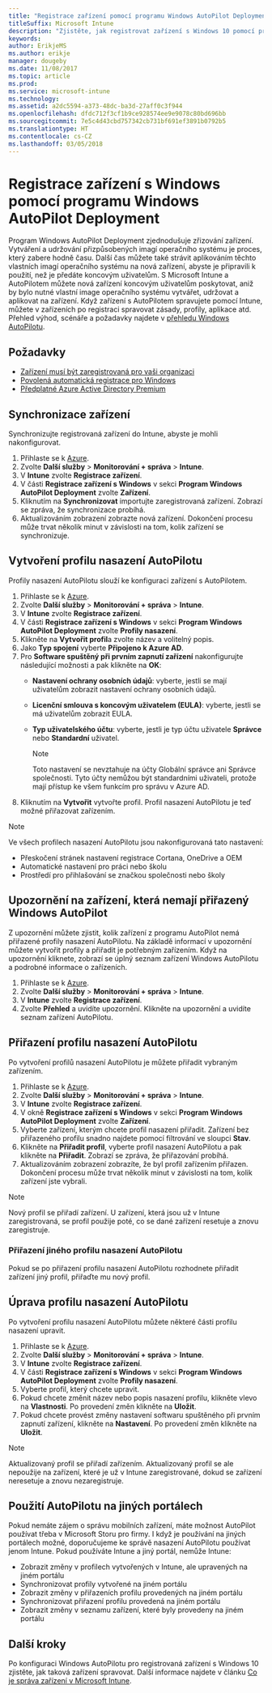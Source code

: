 ```yaml
---
title: "Registrace zařízení pomocí programu Windows AutoPilot Deployment"
titleSuffix: Microsoft Intune
description: "Zjistěte, jak registrovat zařízení s Windows 10 pomocí programu Windows AutoPilot Deployment."
keywords: 
author: ErikjeMS
ms.author: erikje
manager: dougeby
ms.date: 11/08/2017
ms.topic: article
ms.prod: 
ms.service: microsoft-intune
ms.technology: 
ms.assetid: a2dc5594-a373-48dc-ba3d-27aff0c3f944
ms.openlocfilehash: dfdc712f3cf1b9ce928574ee9e9078c80bd696bb
ms.sourcegitcommit: 7e5c4d43cbd757342cb731bf691ef3891b0792b5
ms.translationtype: HT
ms.contentlocale: cs-CZ
ms.lasthandoff: 03/05/2018
---
```

# <a name="enroll-windows-devices-by-using-the-windows-autopilot-deployment-program"></a>Registrace zařízení s Windows pomocí programu Windows AutoPilot Deployment
Program Windows AutoPilot Deployment zjednodušuje zřizování zařízení. Vytváření a udržování přizpůsobených imagí operačního systému je proces, který zabere hodně času. Další čas můžete také strávit aplikováním těchto vlastních imagí operačního systému na nová zařízení, abyste je připravili k použití, než je předáte koncovým uživatelům. S Microsoft Intune a AutoPilotem můžete nová zařízení koncovým uživatelům poskytovat, aniž by bylo nutné vlastní image operačního systému vytvářet, udržovat a aplikovat na zařízení. Když zařízení s AutoPilotem spravujete pomocí Intune, můžete v zařízeních po registraci spravovat zásady, profily, aplikace atd. Přehled výhod, scénáře a požadavky najdete v [přehledu Windows AutoPilotu](https://docs.microsoft.com/windows/deployment/windows-autopilot/windows-10-autopilot).

## <a name="prerequisites"></a>Požadavky
- [Zařízení musí být zaregistrovaná pro vaši organizaci](https://docs.microsoft.com/windows/deployment/windows-autopilot/windows-10-autopilot#device-registration-and-oobe-customization)
- [Povolená automatická registrace pro Windows](https://docs.microsoft.com/intune-classic/deploy-use/set-up-windows-device-management-with-microsoft-intune#enable-windows-10-automatic-enrollment)
- [Předplatné Azure Active Directory Premium](https://docs.microsoft.com/azure/active-directory/active-directory-get-started-premium) <!--&#40;[trial subscription](http://go.microsoft.com/fwlink/?LinkID=816845)&#41;-->

## <a name="synchronize-devices"></a>Synchronizace zařízení
Synchronizujte registrovaná zařízení do Intune, abyste je mohli nakonfigurovat.

1. Přihlaste se k [Azure](https://portal.azure.com/).
2. Zvolte **Další služby** > **Monitorování + správa** > **Intune**.
3. V **Intune** zvolte **Registrace zařízení**.
4. V části **Registrace zařízení s Windows** v sekci **Program Windows AutoPilot Deployment** zvolte **Zařízení**.
5. Kliknutím na **Synchronizovat** importujte zaregistrovaná zařízení. Zobrazí se zpráva, že synchronizace probíhá.
6. Aktualizováním zobrazení zobrazte nová zařízení. Dokončení procesu může trvat několik minut v závislosti na tom, kolik zařízení se synchronizuje.  

## <a name="create-an-autopilot-deployment-profile"></a>Vytvoření profilu nasazení AutoPilotu
Profily nasazení AutoPilotu slouží ke konfiguraci zařízení s AutoPilotem.
1. Přihlaste se k [Azure](https://portal.azure.com/). 
2. Zvolte **Další služby** > **Monitorování + správa** > **Intune**.
3. V **Intune** zvolte **Registrace zařízení**.
4. V části **Registrace zařízení s Windows** v sekci **Program Windows AutoPilot Deployment** zvolte **Profily nasazení**.
5. Klikněte na **Vytvořit profil**a zvolte název a volitelný popis. 
6. Jako **Typ spojení** vyberte **Připojeno k Azure AD**.
7. Pro **Software spuštěný při prvním zapnutí zařízení** nakonfigurujte následující možnosti a pak klikněte na **OK**: 
   - **Nastavení ochrany osobních údajů**: vyberte, jestli se mají uživatelům zobrazit nastavení ochrany osobních údajů. 
   - **Licenční smlouva s koncovým uživatelem (EULA)**: vyberte, jestli se má uživatelům zobrazit EULA.
   - **Typ uživatelského účtu**: vyberte, jestli je typ účtu uživatele **Správce** nebo **Standardní** uživatel.

     > [!Note]    
     > Toto nastavení se nevztahuje na účty Globální správce ani Správce společnosti. Tyto účty nemůžou být standardními uživateli, protože mají přístup ke všem funkcím pro správu v Azure AD.
8. Kliknutím na **Vytvořit** vytvořte profil. Profil nasazení AutoPilotu je teď možné přiřazovat zařízením.
     
> [!Note]    
> Ve všech profilech nasazení AutoPilotu jsou nakonfigurovaná tato nastavení:
> - Přeskočení stránek nastavení registrace Cortana, OneDrive a OEM
> - Automatické nastavení pro práci nebo školu
> - Prostředí pro přihlašování se značkou společnosti nebo školy    

## <a name="alerts-for-windows-autopilot-unassigned-devices-----163236---"></a>Upozornění na zařízení, která nemají přiřazený Windows AutoPilot <!-- 163236 -->
Z upozornění můžete zjistit, kolik zařízení z programu AutoPilot nemá přiřazené profily nasazení AutoPilotu. Na základě informací v upozornění můžete vytvořit profily a přiřadit je potřebným zařízením. Když na upozornění kliknete, zobrazí se úplný seznam zařízení Windows AutoPilotu a podrobné informace o zařízeních. 
1. Přihlaste se k [Azure](https://portal.azure.com/). 
2. Zvolte **Další služby** > **Monitorování + správa** > **Intune**.
3. V **Intune** zvolte **Registrace zařízení**.
4. Zvolte **Přehled** a uvidíte upozornění. Klikněte na upozornění a uvidíte seznam zařízení AutoPilotu.  

## <a name="assign-an-autopilot-deployment-profile"></a>Přiřazení profilu nasazení AutoPilotu
Po vytvoření profilů nasazení AutoPilotu je můžete přiřadit vybraným zařízením.

1. Přihlaste se k [Azure](https://portal.azure.com/). 
2. Zvolte **Další služby** > **Monitorování + správa** > **Intune**.
3. V **Intune** zvolte **Registrace zařízení**.
4. V okně **Registrace zařízení s Windows** v sekci **Program Windows AutoPilot Deployment** zvolte **Zařízení**.
5. Vyberte zařízení, kterým chcete profil nasazení přiřadit. Zařízení bez přiřazeného profilu snadno najdete pomocí filtrování ve sloupci **Stav**. 
6. Klikněte na **Přiřadit profil**, vyberte profil nasazení AutoPilotu a pak klikněte na **Přiřadit**. Zobrazí se zpráva, že přiřazování probíhá.
7. Aktualizováním zobrazení zobrazíte, že byl profil zařízením přiřazen. Dokončení procesu může trvat několik minut v závislosti na tom, kolik zařízení jste vybrali. 

> [!Note]
> Nový profil se přiřadí zařízení. U zařízení, která jsou už v Intune zaregistrovaná, se profil použije poté, co se dané zařízení resetuje a znovu zaregistruje.

### <a name="assign-a-different-autopilot-deployment-profile"></a>Přiřazení jiného profilu nasazení AutoPilotu
Pokud se po přiřazení profilu nasazení AutoPilotu rozhodnete přiřadit zařízení jiný profil, přiřaďte mu nový profil.  

## <a name="edit-an-autopilot-deployment-profile"></a>Úprava profilu nasazení AutoPilotu 
Po vytvoření profilu nasazení AutoPilotu můžete některé části profilu nasazení upravit.   
1. Přihlaste se k [Azure](https://portal.azure.com/). 
2. Zvolte **Další služby** > **Monitorování + správa** > **Intune**.
3. V **Intune** zvolte **Registrace zařízení**.
4. V části **Registrace zařízení s Windows** v sekci **Program Windows AutoPilot Deployment** zvolte **Profily nasazení**. 
5. Vyberte profil, který chcete upravit. 
6. Pokud chcete změnit název nebo popis nasazení profilu, klikněte vlevo na **Vlastnosti**. Po provedení změn klikněte na **Uložit**. 
7. Pokud chcete provést změny nastavení softwaru spuštěného při prvním zapnutí zařízení, klikněte na **Nastavení**. Po provedení změn klikněte na **Uložit**. 

> [!NOTE]
> Aktualizovaný profil se přiřadí zařízením. Aktualizovaný profil se ale nepoužije na zařízení, které je už v Intune zaregistrované, dokud se zařízení neresetuje a znovu nezaregistruje. 

## <a name="using-autopilot-in-other-portals"></a>Použití AutoPilotu na jiných portálech
Pokud nemáte zájem o správu mobilních zařízení, máte možnost AutoPilot používat třeba v Microsoft Storu pro firmy. I když je používání na jiných portálech možné, doporučujeme ke správě nasazení AutoPilotu používat jenom Intune. Pokud používáte Intune a jiný portál, nemůže Intune:
- Zobrazit změny v profilech vytvořených v Intune, ale upravených na jiném portálu
- Synchronizovat profily vytvořené na jiném portálu
- Zobrazit změny v přiřazeních profilu provedených na jiném portálu
- Synchronizovat přiřazení profilu provedená na jiném portálu
- Zobrazit změny v seznamu zařízení, které byly provedeny na jiném portálu

## <a name="next-steps"></a>Další kroky
Po konfiguraci Windows AutoPilotu pro registrovaná zařízení s Windows 10 zjistěte, jak taková zařízení spravovat. Další informace najdete v článku [Co je správa zařízení v Microsoft Intune](https://docs.microsoft.com/intune/device-management).